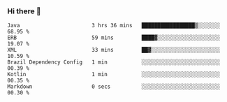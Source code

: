 ### Hi there 👋

<!--START_SECTION:waka-->

```text
Java                       3 hrs 36 mins   █████████████████▒░░░░░░░   68.95 %
ERB                        59 mins         ████▓░░░░░░░░░░░░░░░░░░░░   19.07 %
XML                        33 mins         ██▓░░░░░░░░░░░░░░░░░░░░░░   10.59 %
Brazil Dependency Config   1 min           ░░░░░░░░░░░░░░░░░░░░░░░░░   00.39 %
Kotlin                     1 min           ░░░░░░░░░░░░░░░░░░░░░░░░░   00.35 %
Markdown                   0 secs          ░░░░░░░░░░░░░░░░░░░░░░░░░   00.30 %
```

<!--END_SECTION:waka-->

<!--
**jerry-shao/jerry-shao** is a ✨ _special_ ✨ repository because its `README.md` (this file) appears on your GitHub profile.

Here are some ideas to get you started:

- 🔭 I’m currently working on ...
- 🌱 I’m currently learning ...
- 👯 I’m looking to collaborate on ...
- 🤔 I’m looking for help with ...
- 💬 Ask me about ...
- 📫 How to reach me: ...
- 😄 Pronouns: ...
- ⚡ Fun fact: ...
-->
